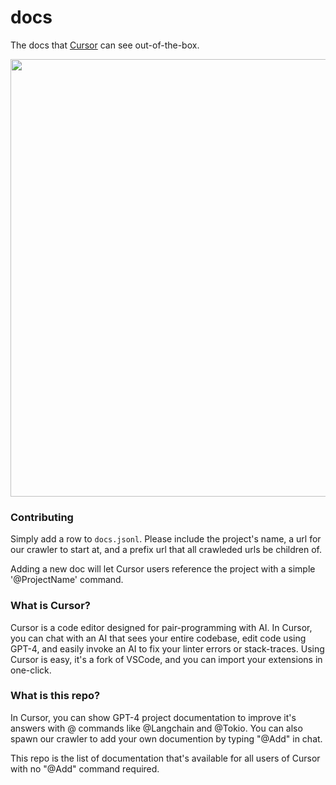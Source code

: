 # docs

The docs that [Cursor](https://cursor.so/) can see out-of-the-box.

<p align="center">
<a href="https://cursor.so/">
<img src="https://github.com/getcursor/docs/assets/4297743/05eca702-b524-4870-b491-20b9cd59a8a2" width="700"><br>
</a>
</p>

### Contributing

Simply add a row to `docs.jsonl`. Please include the project's name, a url for our crawler to start at, and a prefix url that all crawleded urls be children of.

Adding a new doc will let Cursor users reference the project with a simple '@ProjectName' command.

### What is Cursor?

Cursor is a code editor designed for pair-programming with AI. In Cursor, you can chat with an AI that sees your entire codebase, edit code using GPT-4, and easily invoke an AI to fix your linter errors or stack-traces. Using Cursor is easy, it's a fork of VSCode, and you can import your extensions in one-click.

### What is this repo?

In Cursor, you can show GPT-4 project documentation to improve it's answers with @ commands like @Langchain and @Tokio. You can also spawn our crawler to add your own documention by typing "@Add" in chat.

This repo is the list of documentation that's available for all users of Cursor with no "@Add" command required.
